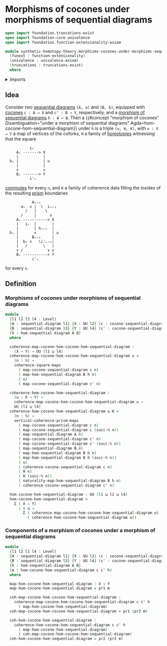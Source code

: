 # Morphisms of cocones under morphisms of sequential diagrams

```agda
open import foundation.truncations-exist
open import foundation-core.univalence
open import foundation.function-extensionality-axiom

module synthetic-homotopy-theory.morphisms-cocones-under-morphisms-sequential-diagrams
  (funext : function-extensionality)
  (univalence : univalence-axiom)
  (truncations : truncations-exist)
  where
```

<details><summary>Imports</summary>

```agda
open import elementary-number-theory.natural-numbers

open import foundation.commuting-prisms-of-maps funext univalence
open import foundation.commuting-squares-of-maps funext univalence
open import foundation.dependent-pair-types
open import foundation.universe-levels

open import synthetic-homotopy-theory.cocones-under-sequential-diagrams funext univalence truncations
open import synthetic-homotopy-theory.morphisms-sequential-diagrams funext univalence truncations
open import synthetic-homotopy-theory.sequential-diagrams funext univalence
```

</details>

## Idea

Consider two
[sequential diagrams](synthetic-homotopy-theory.sequential-diagrams.md) `(A, a)`
and `(B, b)`, equipped with
[cocones](synthetic-homotopy-theory.cocones-under-sequential-diagrams.md)
`c : A → X` and `c' : B → Y`, respectively, and a
[morphism of sequential diagrams](synthetic-homotopy-theory.morphisms-sequential-diagrams.md)
`h : A → B`. Then a
{{#concept "morphism of cocones" Disambiguation="under a morphism of sequential diagrams" Agda=hom-cocone-hom-sequential-diagram}}
under `h` is a triple `(u, H, K)`, with `u : X → Y` a map of vertices of the
coforks, `H` a family of [homotopies](foundation-core.homotopies.md) witnessing
that the square

```text
           iₙ
     Aₙ -------> X
     |           |
  hₙ |           | u
     |           |
     ∨           ∨
     Bₙ -------> Y
           i'ₙ
```

[commutes](foundation-core.commuting-squares-of-maps.md) for every `n`, and `K`
a family of coherence data filling the insides of the resulting
[prism](foundation.commuting-prisms-of-maps.md) boundaries

```text
            Aₙ₊₁
       aₙ  ∧ |  \  iₙ₊₁
         /   |    \
       /     |      ∨
     Aₙ -----------> X
     |   iₙ  |       |
     |       | hₙ₊₁  |
  hₙ |       ∨       | u
     |      Bₙ₊₁     |
     |  bₙ ∧   \i'ₙ₊₁|
     |   /       \   |
     ∨ /           ∨ ∨
     Bₙ -----------> Y
            i'ₙ
```

for every `n`.

## Definition

### Morphisms of cocones under morphisms of sequential diagrams

```agda
module _
  {l1 l2 l3 l4 : Level}
  {A : sequential-diagram l1} {X : UU l2} (c : cocone-sequential-diagram A X)
  {B : sequential-diagram l3} {Y : UU l4} (c' : cocone-sequential-diagram B Y)
  (h : hom-sequential-diagram A B)
  where

  coherence-map-cocone-hom-cocone-hom-sequential-diagram :
    (X → Y) → UU (l1 ⊔ l4)
  coherence-map-cocone-hom-cocone-hom-sequential-diagram u =
    (n : ℕ) →
    coherence-square-maps
      ( map-cocone-sequential-diagram c n)
      ( map-hom-sequential-diagram B h n)
      ( u)
      ( map-cocone-sequential-diagram c' n)

  coherence-hom-cocone-hom-sequential-diagram :
    (u : X → Y) →
    coherence-map-cocone-hom-cocone-hom-sequential-diagram u →
    UU (l1 ⊔ l4)
  coherence-hom-cocone-hom-sequential-diagram u H =
    (n : ℕ) →
    vertical-coherence-prism-maps
      ( map-cocone-sequential-diagram c n)
      ( map-cocone-sequential-diagram c (succ-ℕ n))
      ( map-sequential-diagram A n)
      ( map-cocone-sequential-diagram c' n)
      ( map-cocone-sequential-diagram c' (succ-ℕ n))
      ( map-sequential-diagram B n)
      ( map-hom-sequential-diagram B h n)
      ( map-hom-sequential-diagram B h (succ-ℕ n))
      ( u)
      ( coherence-cocone-sequential-diagram c n)
      ( H n)
      ( H (succ-ℕ n))
      ( naturality-map-hom-sequential-diagram B h n)
      ( coherence-cocone-sequential-diagram c' n)

  hom-cocone-hom-sequential-diagram : UU (l1 ⊔ l2 ⊔ l4)
  hom-cocone-hom-sequential-diagram =
    Σ ( X → Y)
      ( λ u →
        Σ ( coherence-map-cocone-hom-cocone-hom-sequential-diagram u)
          ( coherence-hom-cocone-hom-sequential-diagram u))
```

### Components of a morphism of cocones under a morphism of sequential diagrams

```agda
module _
  {l1 l2 l3 l4 : Level}
  {A : sequential-diagram l1} {X : UU l2} (c : cocone-sequential-diagram A X)
  {B : sequential-diagram l3} {Y : UU l4} (c' : cocone-sequential-diagram B Y)
  {h : hom-sequential-diagram A B}
  (m : hom-cocone-hom-sequential-diagram c c' h)
  where

  map-hom-cocone-hom-sequential-diagram : X → Y
  map-hom-cocone-hom-sequential-diagram = pr1 m

  coh-map-cocone-hom-cocone-hom-sequential-diagram :
    coherence-map-cocone-hom-cocone-hom-sequential-diagram c c' h
      ( map-hom-cocone-hom-sequential-diagram)
  coh-map-cocone-hom-cocone-hom-sequential-diagram = pr1 (pr2 m)

  coh-hom-cocone-hom-sequential-diagram :
    coherence-hom-cocone-hom-sequential-diagram c c' h
      ( map-hom-cocone-hom-sequential-diagram)
      ( coh-map-cocone-hom-cocone-hom-sequential-diagram)
  coh-hom-cocone-hom-sequential-diagram = pr2 (pr2 m)
```

